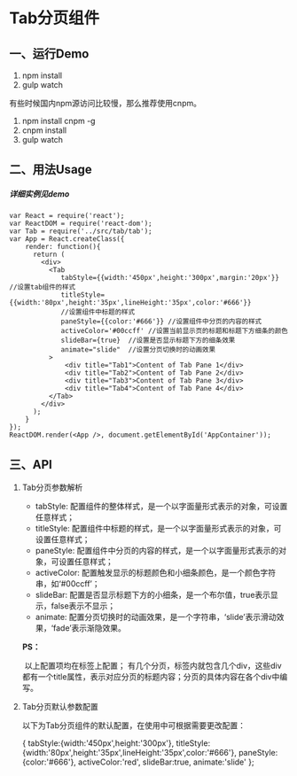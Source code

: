 # Tab分页组件

## 一、运行Demo

1. npm install
2. gulp watch

有些时候国内npm源访问比较慢，那么推荐使用cnpm。

1. npm install cnpm -g
2. cnpm install
3. gulp watch

## 二、用法Usage

##### 详细实例见demo

    var React = require('react');
    var ReactDOM = require('react-dom');
    var Tab = require('../src/tab/tab');
    var App = React.createClass({
        render: function(){
          return (
            <div>
              <Tab 
                 tabStyle={{width:'450px',height:'300px',margin:'20px'}}  //设置tab组件的样式
                 titleStyle={{width:'80px',height:'35px',lineHeight:'35px',color:'#666'}} 
                 //设置组件中标题的样式
                 paneStyle={{color:'#666'}} //设置组件中分页的内容的样式
                 activeColor='#00ccff' //设置当前显示页的标题和标题下方细条的颜色
                 slideBar={true}  //设置是否显示标题下方的细条效果
                 animate="slide"  //设置分页切换时的动画效果
              >
                  <div title="Tab1">Content of Tab Pane 1</div>
                  <div title="Tab2">Content of Tab Pane 2</div>
                  <div title="Tab3">Content of Tab Pane 3</div>
                  <div title="Tab4">Content of Tab Pane 4</div>
              </Tab>
            </div>
          );
        }
    });
    ReactDOM.render(<App />, document.getElementById('AppContainer'));
## 三、API

1. Tab分页参数解析

   - tabStyle:       配置组件的整体样式，是一个以字面量形式表示的对象，可设置任意样式；
   - titleStyle:      配置组件中标题的样式，是一个以字面量形式表示的对象，可设置任意样式；
   - paneStyle:    配置组件中分页的内容的样式，是一个以字面量形式表示的对象，可设置任意样式；
   - activeColor:  配置触发显示的标题颜色和小细条颜色，是一个颜色字符串，如‘#00ccff’；
   - slideBar:        配置是否显示标题下方的小细条，是一个布尔值，true表示显示，false表示不显示；
   - animate:        配置分页切换时的动画效果，是一个字符串，‘slide’表示滑动效果，‘fade’表示渐隐效果。

   **PS：**

   ​     以上配置项均在<Tab></Tab>标签上配置；
   ​     有几个分页，<Tab></Tab>标签内就包含几个div，这些div都有一个title属性，表示对应分页的标题内容；
   ​     分页的具体内容在各个div中编写。

2. Tab分页默认参数配置

   以下为Tab分页组件的默认配置，在使用中可根据需要更改配置：

     {
        tabStyle:{width:'450px',height:'300px'},
        titleStyle:{width:'80px',height:'35px',lineHeight:'35px',color:'#666'},
        paneStyle:{color:'#666'},
        activeColor:'red',
        slideBar:true,
        animate:'slide'
     };







